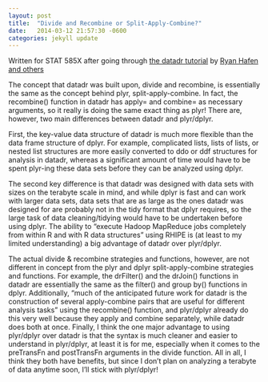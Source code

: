 ```yaml
---
layout: post
title:  "Divide and Recombine or Split-Apply-Combine?"
date:   2014-03-12 21:57:30 -0600
categories: jekyll update
---
```


Written for STAT 585X after going through [the datadr tutorial](http://hafen.github.io/datadr/#background) by [Ryan Hafen and others](https://www.datadr.org/people.html)

The concept that datadr was built upon, divide and recombine, is essentially the same as the concept behind plyr, split-apply-combine. In fact, the recombine() function in datadr has apply= and combine= as necessary arguments, so it really is doing the same exact thing as plyr! There are, however, two main differences between datadr and plyr/dplyr.

First, the key-value data structure of datadr is much more flexible than the data frame structure of dplyr. For example, complicated lists, lists of lists, or nested list structures are more easily converted to ddo or ddf structures for analysis in datadr, whereas a significant amount of time would have to be spent plyr-ing these data sets before they can be analyzed using dplyr.

The second key difference is that datadr was designed with data sets with sizes on the terabyte scale in mind, and while dplyr is fast and can work with larger data sets, data sets that are as large as the ones datadr was designed for are probably not in the tidy format that dplyr requires, so the large task of data cleaning/tidying would have to be undertaken before using dplyr. The ability to “execute Hadoop MapReduce jobs completely from within R and with R data structures” using RHIPE is (at least to my limited understanding) a big advantage of datadr over plyr/dplyr.

The actual divide & recombine strategies and functions, however, are not different in concept from the plyr and dplyr split-apply-combine strategies and functions. For example, the drFilter() and the drJoin() functions in datadr are essentially the same as the filter() and group by() functions in dplyr. Additionally, “much of the anticipated future work for datadr is the construction of several apply-combine pairs that are useful for different analysis tasks” using the recombine() function, and plyr/dplyr already do this very well because they apply and combine separately, while datadr does both at once. Finally, I think the one major advantage to using plyr/dplyr over datadr is that the syntax is much cleaner and easier to understand in plyr/dplyr, at least it is for me, especially when it comes to the preTransFn and postTransFn arguments in the divide function. All in all, I think they both have benefits, but since I don’t plan on analyzing a terabyte of data anytime soon, I’ll stick with plyr/dplyr! 
